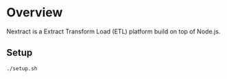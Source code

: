 # Overview
Nextract is a Extract Transform Load (ETL) platform build on top of Node.js. 

## Setup
```./setup.sh```
